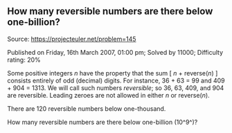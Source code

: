 How many reversible numbers are there below one-billion?
--------------------------------------------------------

Source: https://projecteuler.net/problem=145

Published on Friday, 16th March 2007, 01:00 pm; Solved by 11000;
Difficulty rating: 20%

Some positive integers *n* have the property that the sum [ *n* +
reverse(*n*) ] consists entirely of odd (decimal) digits. For instance,
36 + 63 = 99 and 409 + 904 = 1313. We will call such numbers
*reversible*; so 36, 63, 409, and 904 are reversible. Leading zeroes are
not allowed in either *n* or reverse(*n*).

There are 120 reversible numbers below one-thousand.

How many reversible numbers are there below one-billion (10^9^)?
